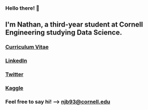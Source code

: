 ### Hello there! 👋
## I'm Nathan, a third-year student at Cornell Engineering studying Data Science.
### [Curriculum Vitae](/blumenfeld_resume.pdf)
### [LinkedIn](https://www.linkedin.com/in/nathanblumenfeld/)
### [Twitter](https://twitter.com/blumenfeldnate)
### [Kaggle](https://www.kaggle.com/nathanblumenfeld)
### Feel free to say hi! --> njb93@cornell.edu

